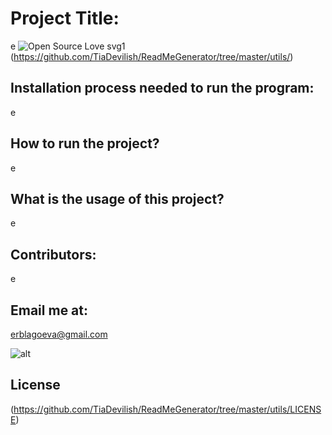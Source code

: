 
  # Project Title:
  e ![Open Source Love svg1](https://badges.frapsoft.com/os/v1/open-source.svg?v=103)(https://github.com/TiaDevilish/ReadMeGenerator/tree/master/utils/)
  
  ## Installation process needed to run the program:
  e
  
  ## How to run the project?
  e
  
  ## What is the usage of this project?
  e

  ## Contributors:
  e
  
  ## Email me at:
  erblagoeva@gmail.com

  ![alt](https://avatars3.githubusercontent.com/u/54636005?v=4)

  ## License
  (https://github.com/TiaDevilish/ReadMeGenerator/tree/master/utils/LICENSE)
